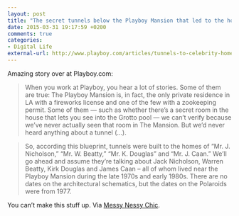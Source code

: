 ```yaml
---
layout: post
title: "The secret tunnels below the Playboy Mansion that led to the homes of some Hollywood celebrities"
date: 2015-03-31 19:17:59 +0200
comments: true
categories: 
- Digital Life
external-url: http://www.playboy.com/articles/tunnels-to-celebrity-homes-playboy-mansion
---
```


Amazing story over at Playboy.com:

> When you work at Playboy, you hear a lot of stories. Some of them are true: The Playboy Mansion is, in fact, the only private residence in LA with a fireworks license and one of the few with a zookeeping permit. Some of them — such as whether there’s a secret room in the house that lets you see into the Grotto pool — we can’t verify because we’ve never actually seen that room in The Mansion. But we’d never heard anything about a tunnel (...).

> So, according this blueprint, tunnels were built to the homes of “Mr. J. Nicholson,” “Mr. W. Beatty,” “Mr. K. Douglas” and “Mr. J. Caan.” We’ll go ahead and assume they’re talking about Jack Nicholson, Warren Beatty, Kirk Douglas and James Caan – all of whom lived near the Playboy Mansion during the late 1970s and early 1980s. There are no dates on the architectural schematics, but the dates on the Polaroids were from 1977.

You can’t make this stuff up. Via [Messy Nessy Chic](http://www.messynessychic.com/2015/03/31/the-secret-playboy-mansion-tunnels-that-led-to-the-hollywoods-homes-of-celebrity-casanovas/).